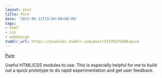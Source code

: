 ```yaml
---
layout: post
title: Pure
date: '2013-06-11T15:09:00+00:00'
tags:
- html
- css
- webdesign
tumblr_url: https://yvonniks.tumblr.com/post/53376275298/pure
---
```

[Pure](http://purecss.io/)  

Useful HTML/CSS modules to use. This is especially helpful for me to build out a quick prototype to do rapid experimentation and get user feedback.&nbsp;
